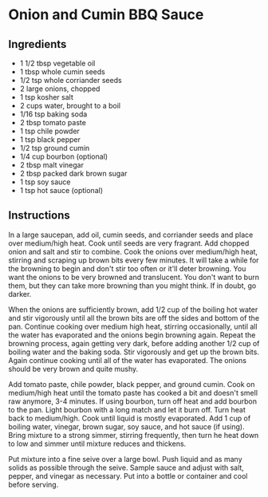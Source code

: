 # Onion and Cumin BBQ Sauce

## Ingredients

* 1 1/2 tbsp vegetable oil
* 1 tbsp whole cumin seeds
* 1/2 tsp whole corriander seeds
* 2 large onions, chopped
* 1 tsp kosher salt
* 2 cups water, brought to a boil
* 1/16 tsp baking soda
* 2 tbsp tomato paste
* 1 tsp chile powder
* 1 tsp black pepper
* 1/2 tsp ground cumin
* 1/4 cup bourbon (optional)
* 2 tbsp malt vinegar
* 2 tbsp packed dark brown sugar
* 1 tsp soy sauce
* 1 tsp hot sauce (optional)


## Instructions

In a large saucepan, add oil, cumin seeds, and corriander seeds and place 
over medium/high heat. Cook until seeds are very fragrant. Add chopped onion
and salt and stir to combine. Cook the onions over medium/high heat, stirring
and scraping up brown bits every few minutes. It will take a while for the
browning to begin and don't stir too often or it'll deter browning. You want
the onions to be very browned and translucent. You don't want to burn them, 
but they can take more browning than you might think. If in doubt, go darker.

When the onions are sufficiently brown, add 1/2 cup of the boiling hot water
and stir vigorously until all the brown bits are off the sides and bottom of
the pan. Continue cooking over medium high heat, stirring occasionally,  until 
all the water has evaporated and the onions begin browning again. Repeat the
browning process, again getting very dark, before adding another 1/2 cup of 
boiling water and the baking soda. Stir vigorously and get up the brown bits.
Again continue cooking until all of the water has evaporated. The onions
should be very brown and quite mushy.

Add tomato paste, chile powder, black pepper, and ground cumin. Cook on 
medium/high heat until the tomato paste has cooked a bit and doesn't smell
raw anymore, 3-4 minutes. If using bourbon, turn off heat and add bourbon 
to the pan. Light bourbon with a long match and let it burn off. Turn heat
back to medium/high. Cook until liquid is mostly evaporated. Add 1 cup of 
boiling water, vinegar, brown sugar, soy sauce, and hot sauce (if using).
Bring mixture to a strong simmer, stirring frequently, then turn he heat down
to low and simmer until mixture reduces and thickens.

Put mixture into a fine seive over a large bowl. Push liquid and as many solids
as possible through the seive. Sample sauce and adjust with salt, pepper,
and vinegar as necessary. Put into a bottle or container and cool before 
serving.
